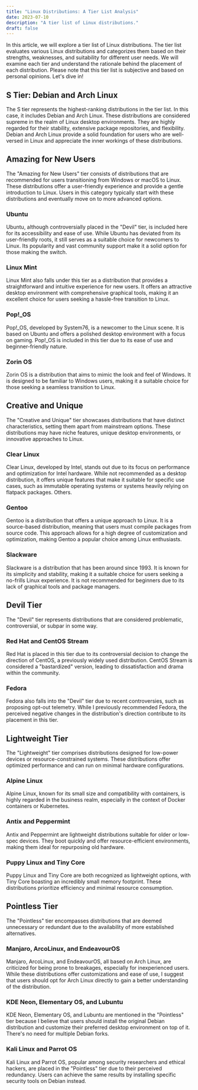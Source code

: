 ```yaml
---
title: "Linux Distributions: A Tier List Analysis"
date: 2023-07-10
description: "A tier list of Linux distributions."
draft: false
---
```



In this article, we will explore a tier list of Linux distributions. The tier list evaluates various Linux distributions and categorizes them based on their strengths, weaknesses, and suitability for different user needs. We will examine each tier and understand the rationale behind the placement of each distribution. Please note that this tier list is subjective and based on personal opinions. Let's dive in!


## S Tier: Debian and Arch Linux

The S tier represents the highest-ranking distributions in the tier list. In this case, it includes Debian and Arch Linux. These distributions are considered supreme in the realm of Linux desktop environments. They are highly regarded for their stability, extensive package repositories, and flexibility. Debian and Arch Linux provide a solid foundation for users who are well-versed in Linux and appreciate the inner workings of these distributions.


## Amazing for New Users

The "Amazing for New Users" tier consists of distributions that are recommended for users transitioning from Windows or macOS to Linux. These distributions offer a user-friendly experience and provide a gentle introduction to Linux. Users in this category typically start with these distributions and eventually move on to more advanced options.

### Ubuntu

Ubuntu, although controversially placed in the "Devil" tier, is included here for its accessibility and ease of use. While Ubuntu has deviated from its user-friendly roots, it still serves as a suitable choice for newcomers to Linux. Its popularity and vast community support make it a solid option for those making the switch.

### Linux Mint

Linux Mint also falls under this tier as a distribution that provides a straightforward and intuitive experience for new users. It offers an attractive desktop environment with comprehensive graphical tools, making it an excellent choice for users seeking a hassle-free transition to Linux.


### Pop!_OS

Pop!_OS, developed by System76, is a newcomer to the Linux scene. It is based on Ubuntu and offers a polished desktop environment with a focus on gaming. Pop!_OS is included in this tier due to its ease of use and beginner-friendly nature.

### Zorin OS

Zorin OS is a distribution that aims to mimic the look and feel of Windows. It is designed to be familiar to Windows users, making it a suitable choice for those seeking a seamless transition to Linux.


## Creative and Unique

The "Creative and Unique" tier showcases distributions that have distinct characteristics, setting them apart from mainstream options. These distributions may have niche features, unique desktop environments, or innovative approaches to Linux.

### Clear Linux

Clear Linux, developed by Intel, stands out due to its focus on performance and optimization for Intel hardware. While not recommended as a desktop distribution, it offers unique features that make it suitable for specific use cases, such as immutable operating systems or systems heavily relying on flatpack packages.
Others.

### Gentoo

Gentoo is a distribution that offers a unique approach to Linux. It is a source-based distribution, meaning that users must compile packages from source code. This approach allows for a high degree of customization and optimization, making Gentoo a popular choice among Linux enthusiasts.

### Slackware

Slackware is a distribution that has been around since 1993. It is known for its simplicity and stability, making it a suitable choice for users seeking a no-frills Linux experience. It is not recommended for beginners due to its lack of graphical tools and package managers.


## Devil Tier

The "Devil" tier represents distributions that are considered problematic, controversial, or subpar in some way.

### Red Hat and CentOS Stream

Red Hat is placed in this tier due to its controversial decision to change the direction of CentOS, a previously widely used distribution. CentOS Stream is considered a "bastardized" version, leading to dissatisfaction and drama within the community.

### Fedora

Fedora also falls into the "Devil" tier due to recent controversies, such as proposing opt-out telemetry. While I previously recommended Fedora, the perceived negative changes in the distribution's direction contribute to its placement in this tier.

## Lightweight Tier

The "Lightweight" tier comprises distributions designed for low-power devices or resource-constrained systems. These distributions offer optimized performance and can run on minimal hardware configurations.

### Alpine Linux

Alpine Linux, known for its small size and compatibility with containers, is highly regarded in the business realm, especially in the context of Docker containers or Kubernetes.

### Antix and Peppermint

Antix and Peppermint are lightweight distributions suitable for older or low-spec devices. They boot quickly and offer resource-efficient environments, making them ideal for repurposing old hardware.

### Puppy Linux and Tiny Core

Puppy Linux and Tiny Core are both recognized as lightweight options, with Tiny Core boasting an incredibly small memory footprint. These distributions prioritize efficiency and minimal resource consumption.


## Pointless Tier

The "Pointless" tier encompasses distributions that are deemed unnecessary or redundant due to the availability of more established alternatives.

### Manjaro, ArcoLinux, and EndeavourOS

Manjaro, ArcoLinux, and EndeavourOS, all based on Arch Linux, are criticized for being prone to breakages, especially for inexperienced users. While these distributions offer customizations and ease of use, I suggest that users should opt for Arch Linux directly to gain a better understanding of the distribution.

### KDE Neon, Elementary OS, and Lubuntu

KDE Neon, Elementary OS, and Lubuntu are mentioned in the "Pointless" tier because I believe that users should install the original Debian distribution and customize their preferred desktop environment on top of it. There's no need for multiple Debian forks.
### Kali Linux and Parrot OS

Kali Linux and Parrot OS, popular among security researchers and ethical hackers, are placed in the "Pointless" tier due to their perceived redundancy. Users can achieve the same results by installing specific security tools on Debian instead.

